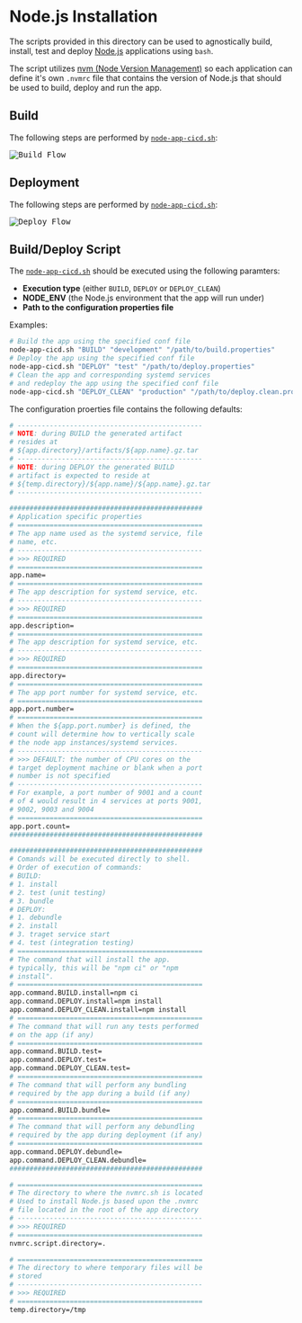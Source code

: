 # Node.js Installation
The scripts provided in this directory can be used to agnostically build, install, test and deploy [Node.js](https://nodejs.org) applications using `bash`.

The script utilizes [nvm (Node Version Management)](https://github.com/nvm-sh/nvm) so each application can define it's own `.nvmrc` file that contains the version of Node.js that should be used to build, deploy and run the app.

## Build
The following steps are performed by [`node-app-cicd.sh`](node-app-cicd.sh):

<kbd>![Build Flow](img/build.png)</kbd>

## Deployment
The following steps are performed by [`node-app-cicd.sh`](node-app-cicd.sh):

<kbd>![Deploy Flow](img/deploy.png)</kbd>

## Build/Deploy Script
The [`node-app-cicd.sh`](node-app-cicd.sh) should be executed using the following paramters:

- __Execution type__ (either `BUILD`, `DEPLOY` or `DEPLOY_CLEAN`)
- __NODE_ENV__ (the Node.js environment that the app will run under)
- __Path to the configuration properties file__

Examples:

```sh
# Build the app using the specified conf file
node-app-cicd.sh "BUILD" "development" "/path/to/build.properties"
# Deploy the app using the specified conf file
node-app-cicd.sh "DEPLOY" "test" "/path/to/deploy.properties"
# Clean the app and corresponding systemd services
# and redeploy the app using the specified conf file
node-app-cicd.sh "DEPLOY_CLEAN" "production" "/path/to/deploy.clean.properties"
```

The configuration proerties file contains the following defaults:

```sh
# ----------------------------------------------
# NOTE: during BUILD the generated artifact
# resides at
# ${app.directory}/artifacts/${app.name}.gz.tar
# ----------------------------------------------
# NOTE: during DEPLOY the generated BUILD
# artifact is expected to reside at
# ${temp.directory}/${app.name}/${app.name}.gz.tar
# ----------------------------------------------

################################################
# Application specific properties
# ==============================================
# The app name used as the systemd service, file
# name, etc.
# ----------------------------------------------
# >>> REQUIRED
# ==============================================
app.name=
# ==============================================
# The app description for systemd service, etc.
# ----------------------------------------------
# >>> REQUIRED
# ==============================================
app.description=
# ==============================================
# The app description for systemd service, etc.
# ----------------------------------------------
# >>> REQUIRED
# ==============================================
app.directory=
# ==============================================
# The app port number for systemd service, etc.
# ==============================================
app.port.number=
# ==============================================
# When the ${app.port.number} is defined, the
# count will determine how to vertically scale
# the node app instances/systemd services.
# ----------------------------------------------
# >>> DEFAULT: the number of CPU cores on the
# target deployment machine or blank when a port
# number is not specified
# ----------------------------------------------
# For example, a port number of 9001 and a count
# of 4 would result in 4 services at ports 9001,
# 9002, 9003 and 9004 
# ==============================================
app.port.count=
################################################

################################################
# Comands will be executed directly to shell.
# Order of execution of commands:
# BUILD:
# 1. install
# 2. test (unit testing)
# 3. bundle
# DEPLOY:
# 1. debundle
# 2. install
# 3. traget service start
# 4. test (integration testing)
# ==============================================
# The command that will install the app.
# typically, this will be "npm ci" or "npm 
# install".
# ==============================================
app.command.BUILD.install=npm ci
app.command.DEPLOY.install=npm install
app.command.DEPLOY_CLEAN.install=npm install
# ==============================================
# The command that will run any tests performed
# on the app (if any)
# ==============================================
app.command.BUILD.test=
app.command.DEPLOY.test=
app.command.DEPLOY_CLEAN.test=
# ==============================================
# The command that will perform any bundling
# required by the app during a build (if any)
# ==============================================
app.command.BUILD.bundle=
# ==============================================
# The command that will perform any debundling
# required by the app during deployment (if any)
# ==============================================
app.command.DEPLOY.debundle=
app.command.DEPLOY_CLEAN.debundle=
################################################

# ==============================================
# The directory to where the nvmrc.sh is located
# Used to install Node.js based upon the .nvmrc
# file located in the root of the app directory
# ----------------------------------------------
# >>> REQUIRED
# ==============================================
nvmrc.script.directory=.

# ==============================================
# The directory to where temporary files will be
# stored
# ----------------------------------------------
# >>> REQUIRED
# ==============================================
temp.directory=/tmp
```
